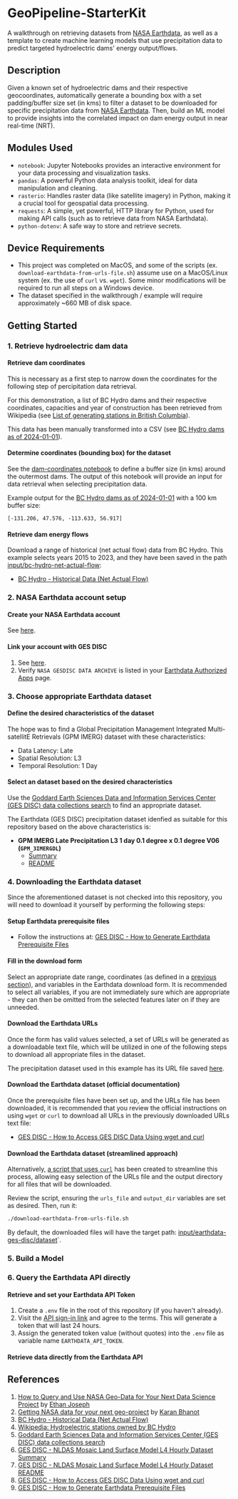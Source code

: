 # GeoPipeline-StarterKit

A walkthrough on retrieving datasets from [NASA Earthdata](https://urs.earthdata.nasa.gov/home), as well as a template to create machine learning models that use precipitation data to predict targeted hydroelectric dams' energy output/flows.

## Description

Given a known set of hydroelectric dams and their respective geocoordinates, automatically generate a bounding box with a set padding/buffer size set (in kms) to filter a dataset to be downloaded for specific precipitation data from [NASA Earthdata](https://urs.earthdata.nasa.gov/home). Then, build an ML model to provide insights into the correlated impact on dam energy output in near real-time (NRT).

## Modules Used

- `notebook`: Jupyter Notebooks provides an interactive environment for your data processing and visualization tasks.
- `pandas`: A powerful Python data analysis toolkit, ideal for data manipulation and cleaning.
- `rasterio`: Handles raster data (like satellite imagery) in Python, making it a crucial tool for geospatial data processing.
- `requests`: A simple, yet powerful, HTTP library for Python, used for making API calls (such as to retrieve data from NASA Earthdata).
- `python-dotenv`: A safe way to store and retrieve secrets.

## Device Requirements

- This project was completed on MacOS, and some of the scripts (ex. `download-earthdata-from-urls-file.sh`) assume use on a MacOS/Linux system (ex. the use of `curl` vs. `wget`). Some minor modifications will be required to run all steps on a Windows device.
- The dataset specified in the walkthrough / example will require approximately ~660 MB of disk space.

## Getting Started

### 1. Retrieve hydroelectric dam data

#### Retrieve dam coordinates

This is necessary as a first step to narrow down the coordinates for the following step of percipitation data retrieval.

For this demonstration, a list of BC Hydro dams and their respective coordinates, capacities and year of construction has been retrieved from Wikipedia (see [List of generating stations in British Columbia](https://en.wikipedia.org/wiki/List_of_generating_stations_in_British_Columbia)).

This data has been manually transformed into a CSV (see [BC Hydro dams as of 2024-01-01](./input/bc-hydro-dam-coordinates/bc-hydro-dams-as-of-2024-01-01.csv)).

#### Determine coordinates (bounding box) for the dataset

See the [dam-coordinates notebook](./notebooks/dam-coordinates.ipynb) to define a buffer size (in kms) around the outermost dams. The output of this notebook will provide an input for data retrieval when selecting precipitation data.

Example output for the [BC Hydro dams as of 2024-01-01](./input/bc-hydro-dam-coordinates/bc-hydro-dams-as-of-2024-01-01.csv) with a 100 km buffer size:

```
[-131.206, 47.576, -113.633, 56.917]
```

#### Retrieve dam energy flows

Download a range of historical (net actual flow) data from BC Hydro. This example selects years 2015 to 2023, and they have been saved in the path [input/bc-hydro-net-actual-flow](./input/bc-hydro-net-actual-flow/):

- [BC Hydro - Historical Data (Net Actual Flow)](https://www.bchydro.com/energy-in-bc/operations/transmission/transmission-system/actual-flow-data/historical-data.html)

### 2. NASA Earthdata account setup

#### Create your NASA Earthdata account

See [here](https://disc.gsfc.nasa.gov/data-access).

#### Link your account with GES DISC

1. See [here](https://disc.gsfc.nasa.gov/earthdata-login).
2. Verify `NASA GESDISC DATA ARCHIVE` is listed in your [Earthdata Authorized Apps](https://urs.earthdata.nasa.gov/users/jonathanearthdata/authorized_apps) page.

### 3. Choose appropriate Earthdata dataset

#### Define the desired characteristics of the dataset

The hope was to find a Global Precipitation Management Integrated Multi-satellitE Retrievals (GPM IMERG) dataset with these characteristics:

- Data Latency: Late
- Spatial Resolution: L3
- Temporal Resolution: 1 Day

#### Select an dataset based on the desired characteristics

Use the [Goddard Earth Sciences Data and Information Services Center (GES DISC) data collections search](https://disc.gsfc.nasa.gov/) to find an appropriate dataset.

The Earthdata (GES DISC) precipitation dataset idenfied as suitable for this repository based on the above characteristics is:

- **GPM IMERG Late Precipitation L3 1 day 0.1 degree x 0.1 degree V06 (`GPM_3IMERGDL`)**
  - [Summary](https://disc.gsfc.nasa.gov/datasets/GPM_3IMERGDL_06/summary)
  - [README](https://gpm1.gesdisc.eosdis.nasa.gov/data/GPM_L3/doc/README.GPM.pdf)

### 4. Downloading the Earthdata dataset

Since the aforementioned dataset is not checked into this repository, you will need to download it yourself by performing the following steps:

#### Setup Earthdata prerequisite files

- Follow the instructions at: [GES DISC - How to Generate Earthdata Prerequisite Files](https://disc.gsfc.nasa.gov/information/howto?title=How%20to%20Generate%20Earthdata%20Prerequisite%20Files)

#### Fill in the download form

Select an appropriate date range, coordinates (as defined in a [previous section](#determine-coordinates-bounding-box-for-the-dataset)), and variables in the Earthdata download form. It is recommended to select all variables, if you are not immediately sure which are appropriate - they can then be omitted from the selected features later on if they are unneeded.

#### Download the Earthdata URLs

Once the form has valid values selected, a set of URLs will be generated as a downloadable text file, which will be utilized in one of the following steps to download all appropriate files in the dataset.

The precipitation dataset used in this example has its URL file saved [here](./input/earthdata-ges-disc/urls/subset_GPM_3IMERGDL_06_20240101_212853_.txt).

#### Download the Earthdata dataset (official documentation)

Once the prerequisite files have been set up, and the URLs file has been downloaded, it is recommended that you review the official instructions on using `wget` or `curl` to download all URLs in the previously downloaded URLs text file:

- [GES DISC - How to Access GES DISC Data Using wget and curl](https://disc.gsfc.nasa.gov/information/howto?title=How%20to%20Access%20GES%20DISC%20Data%20Using%20wget%20and%20curl)

#### Download the Earthdata dataset (streamlined approach)

Alternatively, [a script that uses `curl`](./download-earthdata-from-urls-file.sh) has been created to streamline this process, allowing easy selection of the URLs file and the output directory for all files that will be downloaded.

Review the script, ensuring the `urls_file` and `output_dir` variables are set as desired. Then, run it:

```sh
./download-earthdata-from-urls-file.sh
```

By default, the downloaded files will have the target path: [input/earthdata-ges-disc/dataset](./input/earthdata-ges-disc/dataset)`.

### 5. Build a Model

### 6. Query the Earthdata API directly

#### Retrieve and set your Earthdata API Token

1. Create a `.env` file in the root of this repository (if you haven't already).
1. Visit the [API sign-in link](https://api.giovanni.earthdata.nasa.gov/signin) and agree to the terms. This will generate a token that will last 24 hours.
1. Assign the generated token value (without quotes) into the `.env` file as variable name `EARTHDATA_API_TOKEN`.

#### Retrieve data directly from the Earthdata API

## References

1. [How to Query and Use NASA Geo-Data for Your Next Data Science Project](https://medium.com/@sirmammingtonham/how-to-query-and-use-nasa-geo-data-for-your-next-data-science-project-27aef13c93d2) by [Ethan Joseph](https://medium.com/@sirmammingtonham)
1. [Getting NASA data for your next geo-project](https://towardsdatascience.com/getting-nasa-data-for-your-next-geo-project-9d621243b8f3) by [Karan Bhanot](https://medium.com/@bhanotkaran22)
1. [BC Hydro - Historical Data (Net Actual Flow)](https://www.bchydro.com/energy-in-bc/operations/transmission/transmission-system/actual-flow-data/historical-data.html)
1. [Wikipedia: Hydroelectric stations owned by BC Hydro](https://en.wikipedia.org/wiki/List_of_generating_stations_in_British_Columbia)
1. [Goddard Earth Sciences Data and Information Services Center (GES DISC) data collections search](https://disc.gsfc.nasa.gov/)
1. [GES DISC - NLDAS Mosaic Land Surface Model L4 Hourly Dataset Summary](https://disc.gsfc.nasa.gov/datasets/GPM_3IMERGDL_06/summary)
1. [GES DISC - NLDAS Mosaic Land Surface Model L4 Hourly Dataset README](https://gpm1.gesdisc.eosdis.nasa.gov/data/GPM_L3/doc/README.GPM.pdf)
1. [GES DISC - How to Access GES DISC Data Using wget and curl](https://disc.gsfc.nasa.gov/information/howto?title=How%20to%20Access%20GES%20DISC%20Data%20Using%20wget%20and%20curl)
1. [GES DISC - How to Generate Earthdata Prerequisite Files](https://disc.gsfc.nasa.gov/information/howto?title=How%20to%20Generate%20Earthdata%20Prerequisite%20Files)
